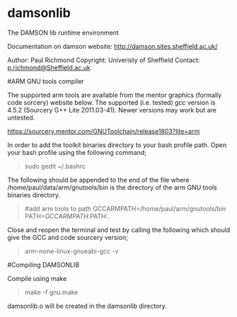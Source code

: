 # damsonlib
The DAMSON lib runtime environment

Documentation on damson website: http://damson.sites.sheffield.ac.uk/

Author: Paul Richmond
Copyright: Univeristy of Sheffield
Contact: p.richmond@Sheffield.ac.uk

#ARM GNU tools compiler

The supported arm tools are available from the mentor graphics (formally code sorcery) website below. The supported (i.e. tested) gcc version is 4.5.2 (Sourcery G++ Lite 2011.03-41). Newer versions may work but are untested.

https://sourcery.mentor.com/GNUToolchain/release1803?lite=arm

In order to add the toolkit binaries directory to your bash profile path. Open your bash profile using the following command;

> sudo gedit ~/.bashrc

The following should be appended to the end of the file where /home/paul/data/arm/gnutools/bin is the directory of the arm GNU tools binaries directory.

> #add arm tools to path
> GCCARMPATH=/home/paul/arm/gnutools/bin
> PATH=$GCCARMPATH:$PATH:.

Close and reopen the terminal and test by calling the following which should give the GCC and code sourcery version;

> arm-none-linux-gnueabi-gcc -v

#Compiling DAMSONLIB

Compile using make

> make -f gnu.make

damsonlib.o will be created in the damsonlib directory.
